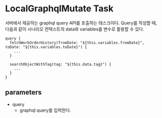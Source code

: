 # LocalGraphqlMutate Task

서버에서 제공하는 graphql query API를 호출하는 태스크이다.
Query를 작성할 때, 다음과 같이 시나리오 컨텍스트의 data와 variables를 변수로 활용할 수 있다.

```
query {
  fetchWorkOrderHistory(fromDate: "${this.variables.fromDate}", toDate: "${this.variables.toDate}") {
    ...
  }

  searchObjectWithTag(tag: "${this.data.tag}") {
    ...
  }
}
```

## parameters

- query
  - graphql query를 입력한다.
